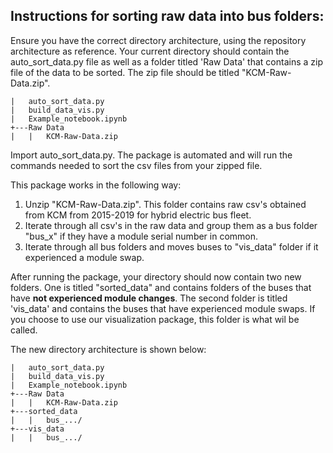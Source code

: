 ## Instructions for sorting raw data into bus folders:

Ensure you have the correct directory architecture, using the repository architecture as reference. Your current directory should contain the auto_sort_data.py file as well as a folder titled 'Raw Data' that contains a zip file of the data to be sorted. The zip file should be titled "KCM-Raw-Data.zip".

```
|   auto_sort_data.py
|   build_data_vis.py
|   Example_notebook.ipynb
+---Raw Data 
|   |   KCM-Raw-Data.zip
```

Import auto_sort_data.py. The package is automated and will run the commands needed to sort the csv files from your zipped file. 

This package works in the following way:

1. Unzip "KCM-Raw-Data.zip". This folder contains raw csv's obtained from KCM from 2015-2019 for hybrid electric bus fleet.
2. Iterate through all csv's in the raw data and group them as a bus folder "bus_x" if they have a module serial number in common.
3. Iterate through all bus folders and moves buses to "vis_data" folder if it experienced a module swap.

After running the package, your directory should now contain two new folders. One is titled "sorted_data" and contains folders of the buses that have __not experienced module changes__. The second folder is titled 'vis_data' and contains the buses that have experienced module swaps. If you choose to use our visualization package, this folder is what wil be called.

The new directory architecture is shown below:

```
|   auto_sort_data.py
|   build_data_vis.py
|   Example_notebook.ipynb
+---Raw Data 
|   |   KCM-Raw-Data.zip
+---sorted_data
|   |   bus_.../
+---vis_data
|   |   bus_.../
```
